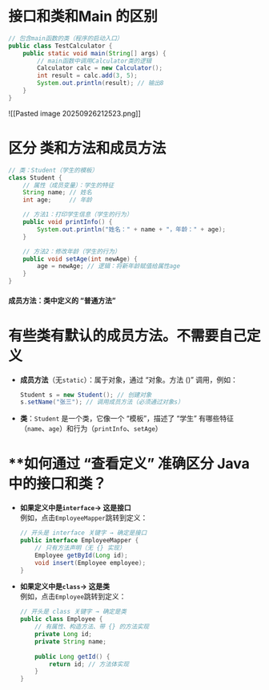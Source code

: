 # 接口和类和Main 的区别

```java
// 包含main函数的类（程序的启动入口）
public class TestCalculator {
    public static void main(String[] args) {
        // main函数中调用Calculator类的逻辑
        Calculator calc = new Calculator();
        int result = calc.add(3, 5);
        System.out.println(result); // 输出8
    }
}
```
![[Pasted image 20250926212523.png]]
# 区分    类和方法和成员方法

```java
// 类：Student（学生的模板）
class Student {
    // 属性（成员变量）：学生的特征
    String name; // 姓名
    int age;     // 年龄

    // 方法1：打印学生信息（学生的行为）
    public void printInfo() {
        System.out.println("姓名：" + name + "，年龄：" + age);
    }

    // 方法2：修改年龄（学生的行为）
    public void setAge(int newAge) {
        age = newAge; // 逻辑：将新年龄赋值给属性age
    }
}
```
#### 成员方法：类中定义的 “普通方法”

# 有些类有默认的成员方法。不需要自己定义
- **成员方法**（无`static`）：属于对象，通过 “对象。方法 ()” 调用，例如：
    ```java
    Student s = new Student(); // 创建对象
    s.setName("张三"); // 调用成员方法（必须通过对象s）
    ```
- **类**：`Student` 是一个类，它像一个 “模板”，描述了 “学生” 有哪些特征（`name`、`age`）和行为（`printInfo`、`setAge`）



# **如何通过 “查看定义” 准确区分 Java 中的接口和类？

- **如果定义中是`interface`→ 这是接口**  
    例如，点击`EmployeeMapper`跳转到定义：
    ```java
    // 开头是 interface 关键字 → 确定是接口
    public interface EmployeeMapper {
        // 只有方法声明（无 {} 实现）
        Employee getById(Long id);
        void insert(Employee employee);
    }
    ```

- **如果定义中是`class`→ 这是类**  
    例如，点击`Employee`跳转到定义：
    ```java
    // 开头是 class 关键字 → 确定是类
    public class Employee {
        // 有属性、构造方法、带 {} 的方法实现
        private Long id;
        private String name;
        
        public Long getId() {
            return id; // 方法体实现
        }
    }
    ```


